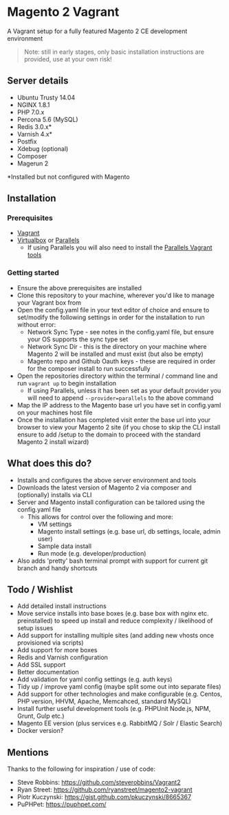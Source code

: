 # Magento 2 Vagrant

A Vagrant setup for a fully featured Magento 2 CE development environment

> Note: still in early stages, only basic installation instructions are provided, use at your own risk!

## Server details
* Ubuntu Trusty 14.04
* NGINX 1.8.1
* PHP 7.0.x
* Percona 5.6 (MySQL)
* Redis 3.0.x*
* Varnish 4.x*
* Postfix
* Xdebug (optional)
* Composer
* Magerun 2

*Installed but not configured with Magento

## Installation

### Prerequisites
* [Vagrant](https://www.vagrantup.com/)
* [Virtualbox](https://www.virtualbox.org/) or [Parallels](http://www.parallels.com/products/desktop/)
    * If using Parallels you will also need to install the [Parallels Vagrant tools](http://parallels.github.io/vagrant-parallels/docs/installation/)

### Getting started
* Ensure the above prerequisites are installed
* Clone this repository to your machine, wherever you'd like to manage your Vagrant box from
* Open the config.yaml file in your text editor of choice and ensure to set/modify the following settings in order for the installation to run without error:
    * Network Sync Type - see notes in the config.yaml file, but ensure your OS supports the sync type set
    * Network Sync Dir - this is the directory on your machine where Magento 2 will be installed and must exist (but also be empty)
    * Magento repo and Github Oauth keys - these are required in order for the composer install to run successfully
* Open the repositories directory within the terminal / command line and run `vagrant up` to begin installation
    * If using Parallels, unless it has been set as your default provider you will need to append `--provider=parallels` to the above command
* Map the IP address to the Magento base url you have set in config.yaml on your machines host file
* Once the installation has completed visit enter the base url into your browser to view your Magento 2 site (if you chose to skip the CLI install ensure to add /setup to the domain to proceed with the standard Magento 2 install wizard)

## What does this do?
* Installs and configures the above server environment and tools
* Downloads the latest version of Magento 2 via composer and (optionally) installs via CLI
* Server and Magento install configuration can be tailored using the config.yaml file
    * This allows for control over the following and more:
        * VM settings
        * Magento install settings (e.g. base url, db settings, locale, admin user)
        * Sample data install
        * Run mode (e.g. developer/production)
* Also adds 'pretty' bash terminal prompt with support for current git branch and handy shortcuts

## Todo / Wishlist
* Add detailed install instructions
* Move service installs into base boxes (e.g. base box with nginx etc. preinstalled) to speed up install and reduce complexity / likelihood of setup issues
* Add support for installing multiple sites (and adding new vhosts once provisioned via scripts)
* Add support for more boxes
* Redis and Varnish configuration
* Add SSL support
* Better documentation
* Add validation for yaml config settings (e.g. auth keys)
* Tidy up / improve yaml config (maybe split some out into separate files)
* Add support for other technologies and make configurable (e.g. Centos, PHP version, HHVM, Apache, Memcahced, standard MySQL)
* Install further useful development tools (e.g. PHPUnit Node.js, NPM, Grunt, Gulp etc.)
* Magento EE version (plus services e.g. RabbitMQ / Solr / Elastic Search)
* Docker version?

## Mentions
Thanks to the following for inspiration / use of code:

* Steve Robbins: https://github.com/steverobbins/Vagrant2
* Ryan Street: https://github.com/ryanstreet/magento2-vagrant
* Piotr Kuczynski: https://gist.github.com/pkuczynski/8665367
* PuPHPet: https://puphpet.com/